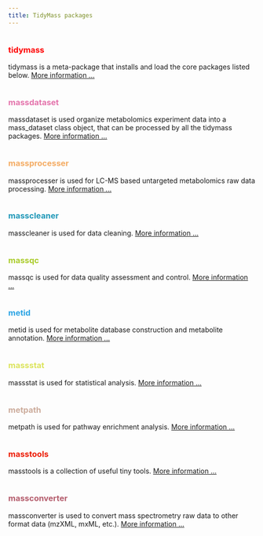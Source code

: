 ```yaml
---
title: TidyMass packages
---
```


<div class="package-section">

<div class="package-section-info">

</div>

<div class="packages">
  <div class="package">
    <img class="package-image" src="/images/tidymass_logo.png" alt=""></img>
    <div class="package-info">
      <h3 style="color:red;><a href="https://tidymass.tidymass.org/"> tidymass </a></h3>
      <p>tidymass is a meta-package that installs and load the core packages listed below.
      <a href="https://tidymass.tidymass.org/" aria-hidden="true">More information ...</a></p>
    </div>
  </div>
  <div class="package">
    <img class="package-image" src="/images/massdataset_logo.png" alt=""></img>
    <div class="package-info">
      <h3 style="color:#e474ac;><a href="https://massdataset.tidymass.org/">massdataset</a></h3>
      <p>massdataset is used organize metabolomics experiment data into a mass_dataset class object, that can be processed by all the tidymass packages. <a href="https://massdataset.tidymass.org/" aria-hidden="true">More information ...</a></p>
    </div>
  </div>
  <div class="package">
    <img class="package-image" src="/images/massprocesser_logo.png" alt=""></img>
    <div class="package-info">
      <h3 style="color:#f4ac64;><a href="https://massprocesser.tidymass.org/"> massprocesser </a></h3>
      <p>massprocesser is used for LC-MS based untargeted metabolomics raw data processing. <a href="https://massprocesser.tidymass.org/" aria-hidden="true">More information ...</a></p>
    </div>
  </div>  
  <div class="package">
    <img class="package-image" src="/images/masscleaner_logo.png" alt=""></img>
    <div class="package-info">
      <h3 style="color:#2098b8;><a href="https://masscleaner.tidymass.org/"> masscleaner </a></h3>
      <p>masscleaner is used for data cleaning. <a href="https://masscleaner.tidymass.org/" aria-hidden="true">More information ...</a></p>
    </div>
  </div>
  <div class="package">
    <img class="package-image" src="/images/massqc_logo.png" alt=""></img>
    <div class="package-info">
      <h3 style="color:#abcc2c;><a href="https://workflows.tidymass.org/"> massqc </a></h3>
      <p>massqc is used for data quality assessment and control. <a href="https://workflows.tidymass.org/" aria-hidden="true">More information ...</a></p>
    </div>
  </div> 
  <div class="package">
    <img class="package-image" src="/images/metid_logo2.png" alt=""></img>
    <div class="package-info">
      <h3 style="color:#2ca4e4;><a href="https://metid.tidymass.org/"> metid </a></h3>
      <p>metid is used for metabolite database construction and metabolite annotation. <a href="https://metid.tidymass.org/" aria-hidden="true">More information ...</a></p>
    </div>
  </div>  
  <div class="package">
    <img class="package-image" src="/images/massstat_logo.png" alt=""></img>
    <div class="package-info">
      <h3 style="color:#dce45c;><a href="https://massstat.tidymass.org/"> massstat </a></h3>
      <p>massstat is used for statistical analysis.  <a href="https://massstat.tidymass.org/" aria-hidden="true">More information ...</a></p>
    </div>
  </div>
  <div class="package">
    <img class="package-image" src="/images/metpath_logo.png" alt=""></img>
    <div class="package-info">
      <h3 style="color:#ccac9c;><a href="https://metpath.tidymass.org/"> metpath </a></h3>
      <p>metpath is used for pathway enrichment analysis. 
      <a href="https://metpath.tidymass.org/" aria-hidden="true">More information ...</a></p>
    </div>
  </div>
  <div class="package">
    <img class="package-image" src="/images/masstools_logo.png" alt=""></img>
    <div class="package-info">
      <h3  style="color:#ec1c04;><a href="https://masstools.tidymass.org/"> masstools </a></h3>
      <p>masstools is a collection of useful tiny tools. 
      <a href="https://masstools.tidymass.org/" aria-hidden="true">More information ...</a></p>
    </div>
  </div>  
  <div class="package">
    <img class="package-image" src="/images/massconverter_logo.png" alt=""></img>
    <div class="package-info">
      <h3 style="color:#b45c6c;><a href="https://masstools.tidymass.org/"> massconverter </a></h3>
      <p>massconverter is used to convert mass spectrometry raw data to other format data (mzXML, mxML, etc.). 
      <a href="https://masstools.tidymass.org/" aria-hidden="true">More information ...</a></p>
    </div>
  </div>  

</div>
</div>


